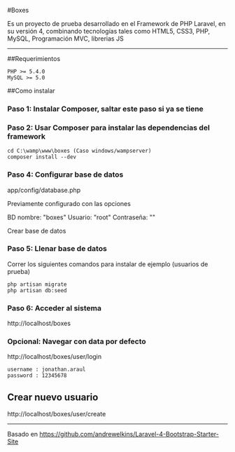 #Boxes

Es un proyecto de prueba desarrollado en el Framework de PHP Laravel, en su versión 4, combinando tecnologías tales
como HTML5, CSS3, PHP, MySQL, Programación MVC, librerias JS

-----

##Requerimientos

	PHP >= 5.4.0
	MySQL >= 5.0

##Como instalar
### Paso 1: Instalar Composer, saltar este paso si ya se tiene

### Paso 2: Usar Composer para instalar las dependencias del framework

    cd C:\wamp\www\boxes (Caso windows/wampserver)
	composer install --dev

### Paso 4: Configurar base de datos

app/config/database.php

Previamente configurado con las opciones

BD nombre: "boxes"
Usuario: "root"
Contraseña: ""

Crear base de datos

### Paso 5: Llenar base de datos

Correr los siguientes comandos para instalar de ejemplo (usuarios de prueba)

	php artisan migrate
	php artisan db:seed


### Paso 6: Acceder al sistema

http://localhost/boxes

### Opcional: Navegar con data por defecto

http://localhost/boxes/user/login

    username : jonathan.araul
    password : 12345678

## Crear nuevo usuario
http://localhost/boxes/user/create

-----
Basado en https://github.com/andrewelkins/Laravel-4-Bootstrap-Starter-Site
